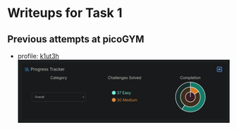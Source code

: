 # Writeups for Task 1
## Previous attempts at picoGYM
- profile: [k1ut3h](https://play.picoctf.org/users/k1ut3h) 
![](personal_progress.png)
